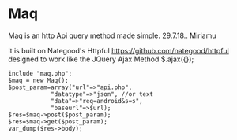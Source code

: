 # Maq
Maq is an http Api query method made simple. 29.7.18.. Miriamu

it is built on Nategood's Httpful https://github.com/nategood/httpful
designed to work like the JQuery Ajax Method $.ajax({});

	include "maq.php";
	$maq = new Maq();
	$post_param=array("url"=>"api.php", 
				"datatype"=>"json", //or text
				"data"=>"req=android&s=s", 
				"baseurl"=>$url);
	$res=$maq->post($post_param);
	$res=$maq->get($post_param);
	var_dump($res->body);
